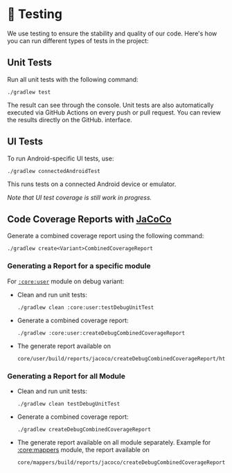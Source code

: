 # 🧪 Testing

We use testing to ensure the stability and quality of our code. Here's how you can run different
types of tests in the project:

## Unit Tests

Run all unit tests with the following command:

``` terminal
./gradlew test
```

The result can see through the console. Unit tests are also automatically executed via GitHub
Actions on every push or pull request. You can review the results directly on the GitHub.
interface.

## UI Tests

To run Android-specific UI tests, use:

``` terminal
./gradlew connectedAndroidTest
```

This runs tests on a connected Android device or emulator.

*Note that UI test coverage is still work in progress.*

## Code Coverage Reports with [JaCoCo](https://github.com/jacoco/jacoco)

Generate a combined coverage report using the following command:

``` terminal
./gradlew create<Variant>CombinedCoverageReport
```

### Generating a Report for a specific module

For [`:core:user`](../core/user/) module on debug variant:

- Clean and run unit tests:

  ``` terminal
  ./gradlew clean :core:user:testDebugUnitTest
  ```

- Generate a combined coverage report:

  ``` terminal
  ./gradlew :core:user:createDebugCombinedCoverageReport
  ```

- The generate report available on

  ``` terminal
  core/user/build/reports/jacoco/createDebugCombinedCoverageReport/html/index.html
  ```

### Generating a Report for all Module

- Clean and run unit tests:

  ``` terminal
  ./gradlew clean testDebugUnitTest
  ```

- Generate a combined coverage report:

  ``` terminal
  ./gradlew createDebugCombinedCoverageReport
  ```

- The generate report available on all module separately.
  Example for [:core:mappers](../core/mappers/) module, the report available on

  ``` terminal
  core/mappers/build/reports/jacoco/createDebugCombinedCoverageReport/html/index.html
  ```
